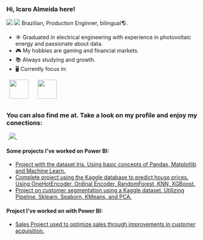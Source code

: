 ### Hi, Icaro Almeida here!
[<img src="https://img.shields.io/badge/nadiaaoliverr-0A66C2?style=flat-square&logo=linkedin&logoColor=white" />](https://www.linkedin.com/in/icaroalmeidas/)
[<img src="https://img.shields.io/badge/nadiaaoliverr@gmail.com-EA4335?style=flat-square&logo=Gmail&logoColor=white" />](icaroalmeidas@hotmail.com)
Brazilian, Production Enginner, bilingual🌎.
- ☀ Graduated in electrical engineering with experience in photovoltaic energy and passionate about data.
- 🎮 My hobbies are gaming and financial markets.
- 📚 Always studying and growth.
- 🖥️ Currently focus in:
<div style="display: inline">
  &nbsp;&nbsp;<img width='50' height='50' src="https://img.icons8.com/?size=512&id=qYfwpsRXEcpc&format=png" />&nbsp;&nbsp;&nbsp;
  &nbsp;&nbsp;<img width='50' height='50' src="https://img.icons8.com/?size=512&id=50051&format=png" />&nbsp;&nbsp;&nbsp;

##

### You can also find me at. Take a look on my profile and enjoy my conections:
&nbsp;<a href="https://www.linkedin.com/in/icaroalmeidas/">
  <img src="https://img.shields.io/badge/linkedin-%230077B5.svg?style=for-the-badge&logo=linkedin&logoColor=white">
</a>&nbsp;


#### Some projects I've worked on Power BI:
- <a href="https://github.com/BrunoFelipeCB/Dataset-iris/tree/main">
    Project with the dataset Iris. Using basic concepts of Pandas, Matplotlib and Machine Learn.
  </a>
- <a href="https://github.com/BrunoFelipeCB/House-Prices/tree/main">
    Complete project using the Kaggle database to predict house prices. Using OneHotEncoder, Ordinal Encoder, RandomForest, KNN, XGBoost.
  </a>
- <a href="https://github.com/BrunoFelipeCB/Customer-Segmentation-Supermarket">
    Project on customer segmentation using a Kaggle dataset. Utilizing Pipeline, Sklearn, Seaborn, KMeans, and PCA.
  </a>

#### Project I've worked on with Power BI:
- <a href="https://github.com/BrunoFelipeCB/Power-BI?tab=readme-ov-file">
    Sales Project used to optimize sales through improvements in customer acquisition.
  </a>
